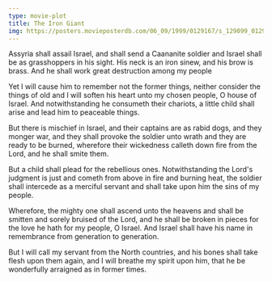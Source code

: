 ```yaml
---
type: movie-plot
title: The Iron Giant
img: https://posters.movieposterdb.com/06_09/1999/0129167/s_129099_0129167_1aa71f56.jpg
---
```


Assyria shall assail Israel, and shall send a Caananite soldier and Israel shall be as grasshoppers in his sight. His neck is an iron sinew, and his brow is brass. And he shall work great destruction among my people

Yet I will cause him to remember not the former things, neither consider the things of old and I will soften his heart unto my chosen people, O house of Israel. And notwithstanding he consumeth their chariots, a little child shall arise and lead him to peaceable things.

But there is mischief in Israel, and their captains are as rabid dogs, and they monger war, and they shall provoke the soldier unto wrath and they are ready to be burned, wherefore their wickedness calleth down fire from the Lord, and he shall smite them.

But a child shall plead for the rebellious ones. Notwithstanding the Lord's judgment is just and cometh from above in fire and burning heat, the soldier shall intercede as a merciful servant and shall take upon him the sins of my people.

Wherefore, the mighty one shall ascend unto the heavens and shall be smitten and sorely bruised of the Lord, and he shall be broken in pieces for the love he hath for my people, O Israel. And Israel shall have his name in remembrance from generation to generation.

But I will call my servant from the North countries, and his bones shall take flesh upon them again, and I will breathe my spirit upon him, that he be wonderfully arraigned as in former times.
